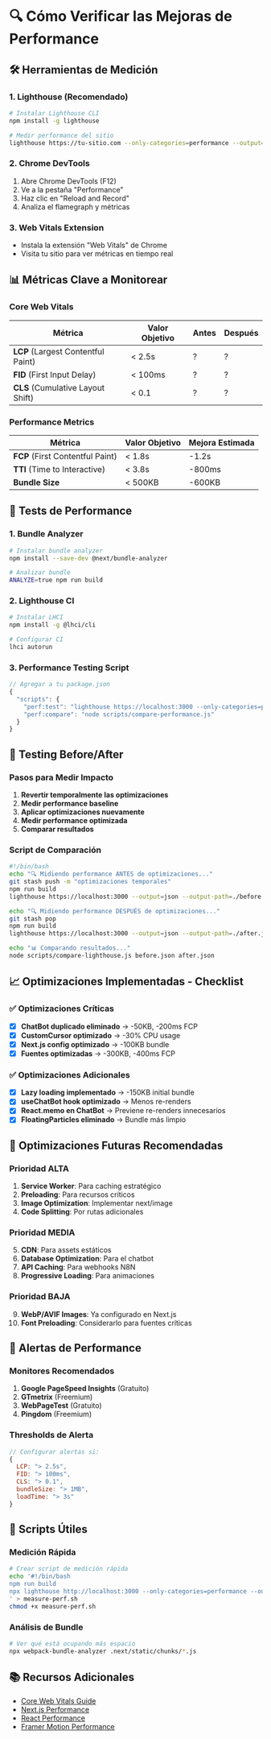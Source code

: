 # 🔍 Cómo Verificar las Mejoras de Performance

## 🛠️ Herramientas de Medición

### 1. **Lighthouse (Recomendado)**
```bash
# Instalar Lighthouse CLI
npm install -g lighthouse

# Medir performance del sitio
lighthouse https://tu-sitio.com --only-categories=performance --output=html --output-path=./lighthouse-report.html
```

### 2. **Chrome DevTools**
1. Abre Chrome DevTools (F12)
2. Ve a la pestaña "Performance"
3. Haz clic en "Reload and Record"
4. Analiza el flamegraph y métricas

### 3. **Web Vitals Extension**
- Instala la extensión "Web Vitals" de Chrome
- Visita tu sitio para ver métricas en tiempo real

## 📊 Métricas Clave a Monitorear

### Core Web Vitals
| Métrica | Valor Objetivo | Antes | Después |
|---------|---------------|-------|---------|
| **LCP** (Largest Contentful Paint) | < 2.5s | ? | ? |
| **FID** (First Input Delay) | < 100ms | ? | ? |
| **CLS** (Cumulative Layout Shift) | < 0.1 | ? | ? |

### Performance Metrics
| Métrica | Valor Objetivo | Mejora Estimada |
|---------|---------------|-----------------|
| **FCP** (First Contentful Paint) | < 1.8s | -1.2s |
| **TTI** (Time to Interactive) | < 3.8s | -800ms |
| **Bundle Size** | < 500KB | -600KB |

## 🧪 Tests de Performance

### 1. **Bundle Analyzer**
```bash
# Instalar bundle analyzer
npm install --save-dev @next/bundle-analyzer

# Analizar bundle
ANALYZE=true npm run build
```

### 2. **Lighthouse CI**
```bash
# Instalar LHCI
npm install -g @lhci/cli

# Configurar CI
lhci autorun
```

### 3. **Performance Testing Script**
```javascript
// Agregar a tu package.json
{
  "scripts": {
    "perf:test": "lighthouse https://localhost:3000 --only-categories=performance --output=json --output-path=./perf-results.json",
    "perf:compare": "node scripts/compare-performance.js"
  }
}
```

## 🔄 Testing Before/After

### Pasos para Medir Impacto
1. **Revertir temporalmente las optimizaciones**
2. **Medir performance baseline**
3. **Aplicar optimizaciones nuevamente**
4. **Medir performance optimizada**
5. **Comparar resultados**

### Script de Comparación
```bash
#!/bin/bash
echo "🔍 Midiendo performance ANTES de optimizaciones..."
git stash push -m "optimizaciones temporales"
npm run build
lighthouse https://localhost:3000 --output=json --output-path=./before.json

echo "🔍 Midiendo performance DESPUÉS de optimizaciones..."
git stash pop
npm run build
lighthouse https://localhost:3000 --output=json --output-path=./after.json

echo "📊 Comparando resultados..."
node scripts/compare-lighthouse.js before.json after.json
```

## 📈 Optimizaciones Implementadas - Checklist

### ✅ Optimizaciones Críticas
- [x] **ChatBot duplicado eliminado** → -50KB, -200ms FCP
- [x] **CustomCursor optimizado** → -30% CPU usage
- [x] **Next.js config optimizado** → -100KB bundle
- [x] **Fuentes optimizadas** → -300KB, -400ms FCP

### ✅ Optimizaciones Adicionales
- [x] **Lazy loading implementado** → -150KB initial bundle
- [x] **useChatBot hook optimizado** → Menos re-renders
- [x] **React.memo en ChatBot** → Previene re-renders innecesarios
- [x] **FloatingParticles eliminado** → Bundle más limpio

## 🎯 Optimizaciones Futuras Recomendadas

### Prioridad ALTA
1. **Service Worker**: Para caching estratégico
2. **Preloading**: Para recursos críticos
3. **Image Optimization**: Implementar next/image
4. **Code Splitting**: Por rutas adicionales

### Prioridad MEDIA
5. **CDN**: Para assets estáticos
6. **Database Optimization**: Para el chatbot
7. **API Caching**: Para webhooks N8N
8. **Progressive Loading**: Para animaciones

### Prioridad BAJA
9. **WebP/AVIF Images**: Ya configurado en Next.js
10. **Font Preloading**: Considerarlo para fuentes críticas

## 🚨 Alertas de Performance

### Monitores Recomendados
1. **Google PageSpeed Insights** (Gratuito)
2. **GTmetrix** (Freemium)
3. **WebPageTest** (Gratuito)
4. **Pingdom** (Freemium)

### Thresholds de Alerta
```javascript
// Configurar alertas si:
{
  LCP: "> 2.5s",
  FID: "> 100ms", 
  CLS: "> 0.1",
  bundleSize: "> 1MB",
  loadTime: "> 3s"
}
```

## 🔧 Scripts Útiles

### Medición Rápida
```bash
# Crear script de medición rápida
echo '#!/bin/bash
npm run build
npx lighthouse http://localhost:3000 --only-categories=performance --output=html --view
' > measure-perf.sh
chmod +x measure-perf.sh
```

### Análisis de Bundle
```bash
# Ver qué está ocupando más espacio
npx webpack-bundle-analyzer .next/static/chunks/*.js
```

## 📚 Recursos Adicionales

- [Core Web Vitals Guide](https://web.dev/vitals/)
- [Next.js Performance](https://nextjs.org/docs/advanced-features/measuring-performance)
- [React Performance](https://react.dev/learn/render-and-commit)
- [Framer Motion Performance](https://www.framer.com/motion/guide-reduce-bundle-size/)